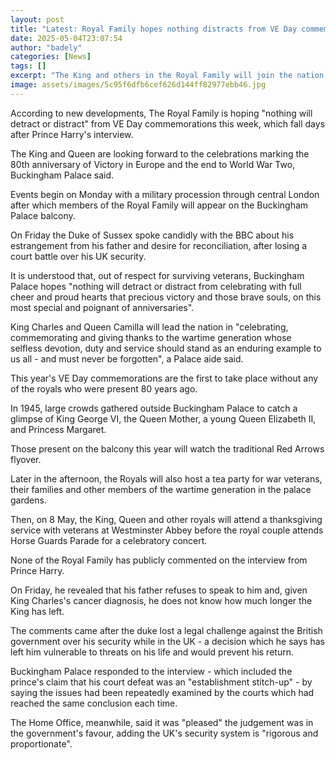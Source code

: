 ```yaml
---
layout: post
title: "Latest: Royal Family hopes nothing distracts from VE Day commemorations"
date: 2025-05-04T23:07:54
author: "badely"
categories: [News]
tags: []
excerpt: "The King and others in the Royal Family will join the nation in commemorating the 80th anniversary."
image: assets/images/5c95f6dfb6cef626d144ff82977ebb46.jpg
---
```


According to new developments, The Royal Family is hoping "nothing will detract or distract" from VE Day commemorations this week, which fall days after Prince Harry's interview. 

The King and Queen are looking forward to the celebrations marking the 80th anniversary of Victory in Europe and the end to World War Two, Buckingham Palace said.

Events begin on Monday with a military procession through central London after which members of the Royal Family will appear on the Buckingham Palace balcony.

On Friday the Duke of Sussex spoke candidly with the BBC about his estrangement from his father and desire for reconciliation, after losing a court battle over his UK security.

It is understood that, out of respect for surviving veterans, Buckingham Palace hopes "nothing will detract or distract from celebrating with full cheer and proud hearts that precious victory and those brave souls, on this most special and poignant of anniversaries".

King Charles and Queen Camilla will lead the nation in "celebrating, commemorating and giving thanks to the wartime generation whose selfless devotion, duty and service should stand as an enduring example to us all - and must never be forgotten", a Palace aide said.

This year's VE Day commemorations are the first to take place without any of the royals who were present 80 years ago.

In 1945, large crowds gathered outside Buckingham Palace to catch a glimpse of King George VI, the Queen Mother, a young Queen Elizabeth II, and Princess Margaret.

Those present on the balcony this year will watch the traditional Red Arrows flyover.

Later in the afternoon, the Royals will also host a tea party for war veterans, their families and other members of the wartime generation in the palace gardens.

Then, on 8 May, the King, Queen and other royals will attend a thanksgiving service with veterans at Westminster Abbey before the royal couple attends Horse Guards Parade for a celebratory concert.

None of the Royal Family has publicly commented on the interview from Prince Harry.

On Friday, he revealed that his father refuses to speak to him and, given King Charles's cancer diagnosis, he does not know how much longer the King has left.

The comments came after the duke lost a legal challenge against the British government over his security while in the UK - a decision which he says has left him vulnerable to threats on his life and would prevent his return.

Buckingham Palace responded to the interview - which included the prince's claim that his court defeat was an "establishment stitch-up" - by saying the issues had been repeatedly examined by the courts which had reached the same conclusion each time.

The Home Office, meanwhile, said it was "pleased" the judgement was in the government's favour, adding the UK's security system is "rigorous and proportionate".

